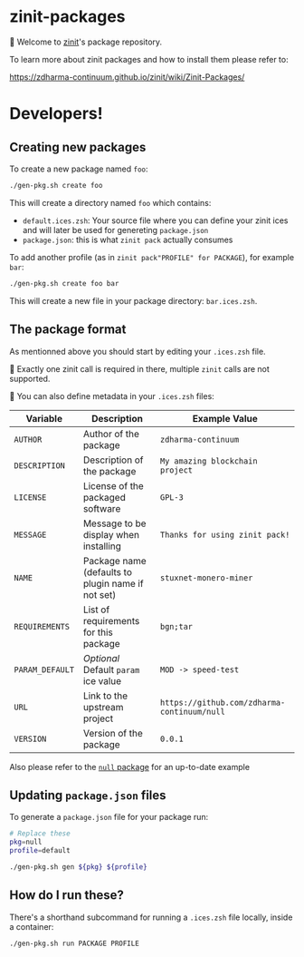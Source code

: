 # zinit-packages

🌻 Welcome to [zinit](https://github.com/zdharma-continuum/zinit)'s package
repository.

To learn more about zinit packages and how to install them please refer to:

https://zdharma-continuum.github.io/zinit/wiki/Zinit-Packages/

# Developers!

## Creating new packages

To create a new package named `foo`:

```zsh
./gen-pkg.sh create foo
```

This will create a directory named `foo` which contains:

- `default.ices.zsh`: Your source file where you can define your zinit
ices and will later be used for genereting `package.json`
- `package.json`: this is what `zinit pack` actually consumes

To add another profile (as in `zinit pack"PROFILE" for PACKAGE`), for example
`bar`:

```zsh
./gen-pkg.sh create foo bar
```

This will create a new file in your package directory: `bar.ices.zsh`.

## The package format

As mentionned above you should start by editing your `.ices.zsh` file.

📓 Exactly one zinit call is required in there, multiple `zinit` calls are not
supported.

📝 You can also define metadata in your `.ices.zsh` files:

| Variable        | Description                                       | Example Value                               |
|-----------------|---------------------------------------------------|---------------------------------------------|
| `AUTHOR`        | Author of the package                             | `zdharma-continuum`                         |
| `DESCRIPTION`   | Description of the package                        | `My amazing blockchain project`             |
| `LICENSE`       | License of the packaged software                  | `GPL-3`                                     |
| `MESSAGE`       | Message to be display when installing             | `Thanks for using zinit pack!`              |
| `NAME`          | Package name (defaults to plugin name if not set) | `stuxnet-monero-miner`                      |
| `REQUIREMENTS`  | List of requirements for this package             | `bgn;tar`                                   |
| `PARAM_DEFAULT` | *Optional* Default `param` ice value              | `MOD -> speed-test`                         |
| `URL`           | Link to the upstream project                      | `https://github.com/zdharma-continuum/null` |
| `VERSION`       | Version of the package                            | `0.0.1`                                     |

Also please refer to the [`null` package](./null/) for an up-to-date example

## Updating `package.json` files

To generate a `package.json` file for your package run:

```zsh
# Replace these
pkg=null
profile=default

./gen-pkg.sh gen ${pkg} ${profile}
```

## How do I run these?

There's a shorthand subcommand for running a `.ices.zsh` file locally, inside a
container:

```zsh
./gen-pkg.sh run PACKAGE PROFILE
```

<!-- vim: set ft=markdown et ts=2 sw=2 tw=80 --!>
